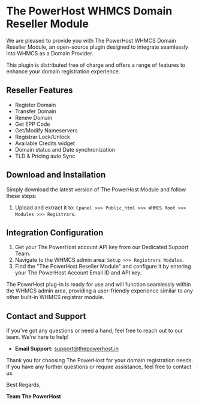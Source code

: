 # The PowerHost WHMCS Domain Reseller Module

We are pleased to provide you with The PowerHost WHMCS Domain Reseller Module, an open-source plugin designed to integrate seamlessly into WHMCS as a Domain Provider.

This plugin is distributed free of charge and offers a range of features to enhance your domain registration experience.

## Reseller Features

- Register Domain
- Transfer Domain
- Renew Domain
- Get EPP Code
- Get/Modify Nameservers
- Registrar Lock/Unlock
- Available Credits widget
- Domain status and Date synchronization
- TLD & Pricing auto Sync

## Download and Installation

Simply download the latest version of The PowerHost Module and follow these steps:
1. Upload and extract it to: `Cpanel >>> Public_html >>> WHMCS Root >>> Modules >>> Registrars`.

## Integration Configuration

1. Get your The PowerHost account API key from our Dedicated Support Team.
2. Navigate to the WHMCS admin area: `Setup >>> Registrars Modules`.
3. Find the "The PowerHost Reseller Module" and configure it by entering your The PowerHost Account Email ID and API key.

The PowerHost plug-in is ready for use and will function seamlessly within the WHMCS admin area, providing a user-friendly experience similar to any other built-in WHMCS registrar module.

## Contact and Support

If you've got any questions or need a hand, feel free to reach out to our team. We're here to help!

- **Email Support:** [support@thepowerhost.in](mailto:support@thepowerhost.in)

Thank you for choosing The PowerHost for your domain registration needs. If you have any further questions or require assistance, feel free to contact us.

Best Regards,

**Team The PowerHost**
